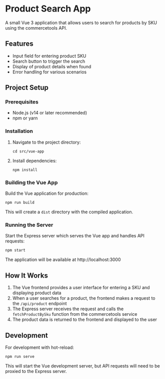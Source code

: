 # Product Search App

A small Vue 3 application that allows users to search for products by SKU using the commercetools API.

## Features

- Input field for entering product SKU
- Search button to trigger the search
- Display of product details when found
- Error handling for various scenarios

## Project Setup

### Prerequisites

- Node.js (v14 or later recommended)
- npm or yarn

### Installation

1. Navigate to the project directory:
   ```
   cd src/vue-app
   ```

2. Install dependencies:
   ```
   npm install
   ```

### Building the Vue App

Build the Vue application for production:
```
npm run build
```

This will create a `dist` directory with the compiled application.

### Running the Server

Start the Express server which serves the Vue app and handles API requests:
```
npm start
```

The application will be available at http://localhost:3000

## How It Works

1. The Vue frontend provides a user interface for entering a SKU and displaying product data
2. When a user searches for a product, the frontend makes a request to the `/api/product` endpoint
3. The Express server receives the request and calls the `fetchProductBySku` function from the commercetools service
4. The product data is returned to the frontend and displayed to the user

## Development

For development with hot-reload:
```
npm run serve
```

This will start the Vue development server, but API requests will need to be proxied to the Express server.